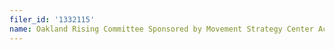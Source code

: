 ```yaml
---
filer_id: '1332115'
name: Oakland Rising Committee Sponsored by Movement Strategy Center Action Fund
---
```

